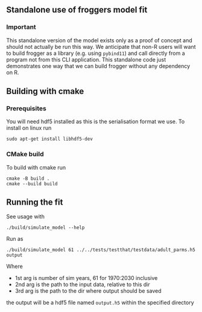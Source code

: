 ## Standalone use of froggers model fit

### Important

This standalone version of the model exists only as a proof of concept and
should not actually be run this way. We
anticipate that non-R users will want to build frogger as a library (e.g.
using `pybind11`) and call directly from a
program not from this CLI application. This standalone code just demonstrates
one way that we can build frogger without
any dependency on R.

## Building with cmake

### Prerequisites

You will need hdf5 installed as this is the serialisation format we use.
To install on linux run

```
sudo apt-get install libhdf5-dev
```

### CMake build

To build with cmake run

```
cmake -B build .
cmake --build build
```

## Running the fit

See usage with

```
./build/simulate_model --help
```

Run as

```
./build/simulate_model 61 ../../tests/testthat/testdata/adult_parms.h5 output
```

Where

* 1st arg is number of sim years, 61 for 1970:2030 inclusive
* 2nd arg is the path to the input data, relative to this dir
* 3rd arg is the path to the dir where output should be saved

the output will be a hdf5 file named `output.h5` within the specified directory

